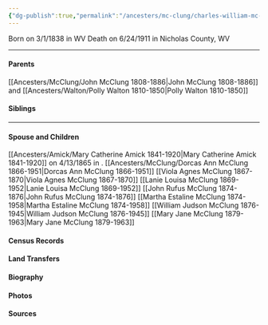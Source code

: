 ```yaml
---
{"dg-publish":true,"permalink":"/ancesters/mc-clung/charles-william-mc-clung-1838-1911/"}
---
```


Born on  3/1/1838 in WV
Death on 6/24/1911 in Nicholas County, WV

---
#### Parents

[[Ancesters/McClung/John McClung 1808-1886\|John McClung 1808-1886]] and [[Ancesters/Walton/Polly Walton 1810-1850\|Polly Walton 1810-1850]]
#### Siblings
<!-- Link to sibling -->

---
#### Spouse and Children
[[Ancesters/Amick/Mary Catherine Amick 1841-1920\|Mary Catherine Amick 1841-1920]] on 4/13/1865 in <!-- link to place -->.
[[Ancesters/McClung/Dorcas Ann McClung 1866-1951\|Dorcas Ann McClung 1866-1951]]
[[Viola Agnes McClung 1867-1870\|Viola Agnes McClung 1867-1870]]
[[Lanie Louisa McClung 1869-1952\|Lanie Louisa McClung 1869-1952]]
[[John Rufus McClung 1874-1876\|John Rufus McClung 1874-1876]]
[[Martha Estaline McClung 1874-1958\|Martha Estaline McClung 1874-1958]]
[[William Judson McClung 1876-1945\|William Judson McClung 1876-1945]]
[[Mary Jane McClung 1879-1963\|Mary Jane McClung 1879-1963]]

#### Census Records

#### Land Transfers

#### Biography

#### Photos

#### Sources


